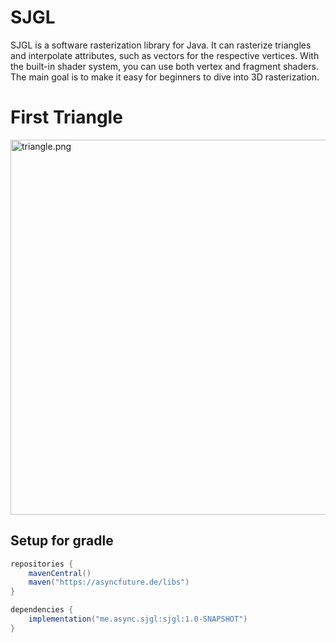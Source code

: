 # SJGL
SJGL is a software rasterization library for Java. It can rasterize triangles and interpolate attributes, such as vectors for the respective vertices. With the built-in shader system, you can use both vertex and fragment shaders. The main goal is to make it easy for beginners to dive into 3D rasterization.

# First Triangle
<img alt="triangle.png" height="600" src="https://cdn.discordapp.com/attachments/1171315508008714261/1335089519074086955/triangle.png?ex=679ee682&is=679d9502&hm=efb572d7a3e504be00cf32b0abb79b4231b5899bd70ee490609b493eaa1350c4&" title="example-triangle" width="600"/>


## Setup for gradle
````gradle
repositories {
    mavenCentral()
    maven("https://asyncfuture.de/libs")
}

dependencies {
    implementation("me.async.sjgl:sjgl:1.0-SNAPSHOT")
}
````